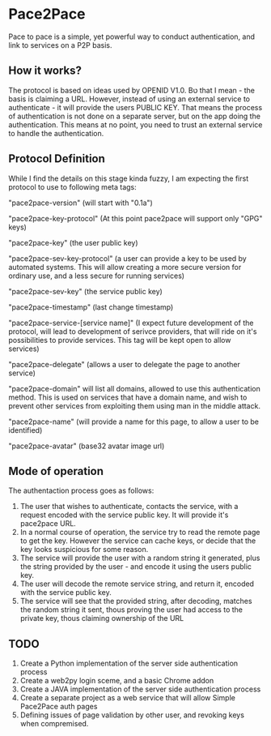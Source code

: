 # Pace2Pace
Pace to pace is a simple, yet powerful way to conduct authentication, and link to services on a P2P basis.

## How it works?
The protocol is based on ideas used by OPENID V1.0. Bט that I mean - the basis is claiming a URL. However, instead of using an external service to authenticate - it will provide the users PUBLIC KEY. That means the process of authentication is not done on a separate server, but on the app doing the authentication. This means at no point, you need to trust an external service to handle the authentication.

## Protocol Definition
While I find the details on this stage kinda fuzzy, I am expecting the first protocol to use to following meta tags:

"pace2pace-version" (will start with "0.1a")

"pace2pace-key-protocol" (At this point pace2pace will support only "GPG" keys)

"pace2pace-key" (the user public key)

"pace2pace-sev-key-protocol" (a user can provide a key to be used by automated systems. This will allow creating a more secure version for ordinary use, and a less secure for running services)

"pace2pace-sev-key" (the service public key)

"pace2pace-timestamp" (last change timestamp)

"pace2pace-service-[service name]" (I expect future development of the protocol, will lead to development of serivce providers, that will ride on it's possibilities to provide services. This tag will be kept open to allow services)

"pace2pace-delegate" (allows a user to delegate the page to another service)

"pace2pace-domain" will list all domains, allowed to use this authentication method. This is used on services that have a domain name, and wish to prevent other services from exploiting them using man in the middle attack.

"pace2pace-name" (will provide a name for this page, to allow a user to be identified)

"pace2pace-avatar" (base32 avatar image url)

## Mode of operation
The authentaction process goes as follows:
1. The user that wishes to authenticate, contacts the service, with a request encoded with the service public key. It will provide it's pace2pace URL.
2. In a normal course of operation, the service try to read the remote page to get the key. However the service can cache keys, or decide that the key looks suspicious for some reason.
3. The service will provide the user with a random string it generated, plus the string provided by the user - and encode it using the users public key.
4. The user will decode the remote service string, and return it, encoded with the service public key.
5. The service will see that the provided string, after decoding, matches the random string it sent, thous proving the user had access to the private key, thous claiming ownership of the URL

## TODO
1. Create a Python implementation of the server side authentication process
2. Create a web2py login sceme, and a basic Chrome addon
3. Create a JAVA implementation of the server side authentication process
4. Create a separate project as a web service that will allow Simple Pace2Pace auth pages
5. Defining issues of page validation by other user, and revoking keys when compremised.
